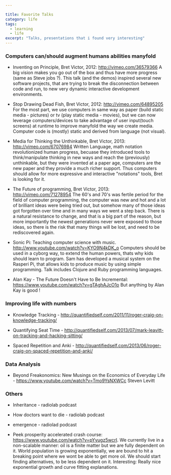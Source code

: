 ```yaml
---

title: Favorite Talks
category: life
tags:
  - learning
  - life
excerpt: "Talks, presentations that i found very interesting"
---
```


### Computers can/should augment humans abilities manyfold

- Inventing on Principle, Bret Victor, 2012: http://vimeo.com/36579366
A big vision makes you go out of the box and thus have more progress (same as Steve jobs ?).
This talk (and the demos) inspired several new software projects, that are trying to break the disconnection between code and run, to new very dynamic interactive development environments.

- Stop Drawing Dead Fish, Bret Victor, 2012: http://vimeo.com/64895205
For the most part, we use computers in same way as paper (build static media - pictures) or tv (play static media - movies), but we can now leverage computers/devices to take advantage of user input(touch screens) at runtime to improve manyfold the way we create media. Computer code is (mostly) static and derived from language (not visual).

- Media for Thinking the Unthinkable, Bret Victor, 2013: http://vimeo.com/67076984
Written Language, math notation revolutionized human progress, becuase they introduced tools to think/manipulate thinking in new ways and reach the (previously) unthinkable, but they were invented at a paper age, computers are the new paper and they provide a much richer support. Thus computers should allow for more expressive and interactive "notations" tools, Bret is looking for it.

- The Future of programming, Bret Victor, 2013: http://vimeo.com/71278954
The 60's and 70's was fertile period for the field of computer programming, the computer was new and hot and a lot of brilliant ideas were being tried out, but somehow many of those ideas got forgotten over time and in many ways we went a step back. There is a natural resistance to change, and that is a big part of the reason, but more importantly the newest generations never were exposed to those ideas, so there is the risk that many things will be lost, and need to be rediscovered again.

- Sonic Pi: Teaching computer science with music. http://www.youtube.com/watch?v=KYO9N4kDK_o Computers should be used in a cyborg way, to extend the human powers, thats why kids should learn to program. Sam has developed a musical system on the Rasperi Pi, that allows kids to produce music by using simple programming. Talk includes Clojure and Ruby programming languages.

- Alan Kay - The Future Doesn't Have to Be Incremental: https://www.youtube.com/watch?v=gTAghAJcO1o But anything by Alan Kay is good !

### Improving life with numbers

- Knowledge Tracking - http://quantifiedself.com/2011/11/roger-craig-on-knowledge-tracking/

- Quantifying Seat Time - http://quantifiedself.com/2013/07/mark-leavitt-on-tracking-and-hacking-sitting/

- Spaced Repetition and Anki - http://quantifiedself.com/2013/06/roger-craig-on-spaced-repetition-and-anki/


### Data Analysis 

- Beyond Freakonomics: New Musings on the Economics of Everyday Life - https://www.youtube.com/watch?v=Tmo9YsNXWCc Steven Levitt

### Others

- Inheritance - radiolab podcast

- How doctors want to die - radiolab podcast

- emergence - radiolad podcast

- Peek prosperity accelerated crash course: https://www.youtube.com/watch?v=pYyugz5wcrI. We currently live in a non-scalable manner: oil is a finite matter but we are fully dependent on it. World population is growing exponentially, we are bound to hit a breaking point where we wont be able to get more oil. We should start finding alternatives, to be less dependent on it. Interesting: Really nice exponential growth and curve fitting explanations.

